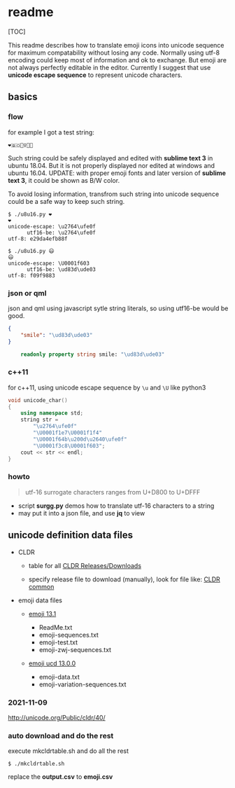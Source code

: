 # readme

[TOC]

This readme describes how to translate emoji icons into unicode sequence for
maximum compatability without losing any code. Normally using utf-8 encoding
could keep most of information and ok to exchange. But emoji are not always
perfectly editable in the editor. Currently I suggest that use **unicode
escape sequence** to represent unicode characters.

## basics

### flow

for example I got a test string:
```
❤️🇧🇴🙋‍♀️🏈😃
```

Such string could be safely displayed and edited with **sublime text 3**
in ubuntu 18.04. But it is not properly displayed nor edited at windows and
ubuntu 16.04.
UPDATE: with proper emoji fonts and later version of **sublime text 3**, it
could be shown as B/W color.

To avoid losing information, transfrom such string into unicode sequence could be a safe way to keep such string.

```
$ ./u8u16.py ❤️
❤️
unicode-escape: \u2764\ufe0f
      utf16-be: \u2764\ufe0f
utf-8: e29da4efb88f

$ ./u8u16.py 😃
😃
unicode-escape: \U0001f603
      utf16-be: \ud83d\ude03
utf-8: f09f9883
```

### json or qml

json and qml using javascript sytle string literals, so using utf16-be would be
good.

```json
{
    "smile": "\ud83d\ude03"
}
```

```qml
    readonly property string smile: "\ud83d\ude03"
```

### c++11

for c++11, using unicode escape sequence by ```\u``` and ```\U``` like python3

```c++
void unicode_char()
{
    using namespace std;
    string str =
        "\u2764\ufe0f"
        "\U0001f1e7\U0001f1f4"
        "\U0001f64b\u200d\u2640\ufe0f"
        "\U0001f3c8\U0001f603";
    cout << str << endl;
}
```

### howto

> utf-16 surrogate characters ranges from U+D800 to U+DFFF

- script **surgg.py** demos how to translate utf-16 characters to a string
- may put it into a json file, and use **jq** to view

## unicode definition data files

* CLDR

    * table for all [CLDR Releases/Downloads](http://cldr.unicode.org/index/downloads)

    * specify release file to download (manually), look for file like: [CLDR common](http://unicode.org/Public/cldr/37/cldr-common-37.0.zip)

* emoji data files

    * [emoji 13.1](https://unicode.org/Public/emoji/13.1/)
        - ReadMe.txt
        - emoji-sequences.txt
        - emoji-test.txt
        - emoji-zwj-sequences.txt

    * [emoji ucd 13.0.0](https://unicode.org/Public/13.0.0/ucd/emoji/)
        - emoji-data.txt
        - emoji-variation-sequences.txt

### 2021-11-09

http://unicode.org/Public/cldr/40/


### auto download and do the rest

execute mkcldrtable.sh and do all the rest
```
$ ./mkcldrtable.sh
```

replace the __output.csv__ to __emoji.csv__


